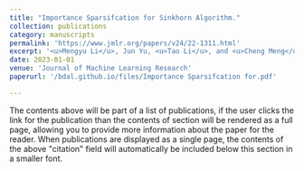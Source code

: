 ```yaml
---
title: "Importance Sparsifcation for Sinkhorn Algorithm."
collection: publications
category: manuscripts
permalink: 'https://www.jmlr.org/papers/v24/22-1311.html'
excerpt: '<u>Mengyu Li</u>, Jun Yu, <u>Tao Li</u>, and <u>Cheng Meng</u>'
date: 2023-01-01
venue: 'Journal of Machine Learning Research'
paperurl: '/bdal.github.io/files/Importance Sparsifcation for.pdf'

---
```


The contents above will be part of a list of publications, if the user clicks the link for the publication than the contents of section will be rendered as a full page, allowing you to provide more information about the paper for the reader. When publications are displayed as a single page, the contents of the above "citation" field will automatically be included below this section in a smaller font.